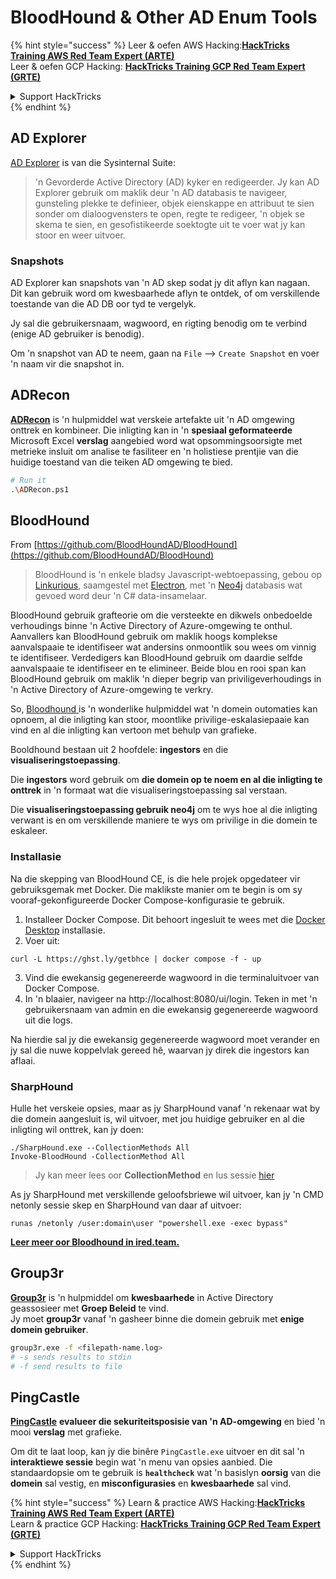 # BloodHound & Other AD Enum Tools

{% hint style="success" %}
Leer & oefen AWS Hacking:<img src="/.gitbook/assets/arte.png" alt="" data-size="line">[**HackTricks Training AWS Red Team Expert (ARTE)**](https://training.hacktricks.xyz/courses/arte)<img src="/.gitbook/assets/arte.png" alt="" data-size="line">\
Leer & oefen GCP Hacking: <img src="/.gitbook/assets/grte.png" alt="" data-size="line">[**HackTricks Training GCP Red Team Expert (GRTE)**<img src="/.gitbook/assets/grte.png" alt="" data-size="line">](https://training.hacktricks.xyz/courses/grte)

<details>

<summary>Support HackTricks</summary>

* Kyk na die [**subskripsie planne**](https://github.com/sponsors/carlospolop)!
* **Sluit aan by die** 💬 [**Discord groep**](https://discord.gg/hRep4RUj7f) of die [**telegram groep**](https://t.me/peass) of **volg** ons op **Twitter** 🐦 [**@hacktricks\_live**](https://twitter.com/hacktricks\_live)**.**
* **Deel hacking truuks deur PRs in te dien na die** [**HackTricks**](https://github.com/carlospolop/hacktricks) en [**HackTricks Cloud**](https://github.com/carlospolop/hacktricks-cloud) github repos.

</details>
{% endhint %}

## AD Explorer

[AD Explorer](https://docs.microsoft.com/en-us/sysinternals/downloads/adexplorer) is van die Sysinternal Suite:

> 'n Gevorderde Active Directory (AD) kyker en redigeerder. Jy kan AD Explorer gebruik om maklik deur 'n AD databasis te navigeer, gunsteling plekke te definieer, objek eienskappe en attribuut te sien sonder om dialoogvensters te open, regte te redigeer, 'n objek se skema te sien, en gesofistikeerde soektogte uit te voer wat jy kan stoor en weer uitvoer.

### Snapshots

AD Explorer kan snapshots van 'n AD skep sodat jy dit aflyn kan nagaan.\
Dit kan gebruik word om kwesbaarhede aflyn te ontdek, of om verskillende toestande van die AD DB oor tyd te vergelyk.

Jy sal die gebruikersnaam, wagwoord, en rigting benodig om te verbind (enige AD gebruiker is benodig).

Om 'n snapshot van AD te neem, gaan na `File` --> `Create Snapshot` en voer 'n naam vir die snapshot in.

## ADRecon

[**ADRecon**](https://github.com/adrecon/ADRecon) is 'n hulpmiddel wat verskeie artefakte uit 'n AD omgewing onttrek en kombineer. Die inligting kan in 'n **spesiaal geformateerde** Microsoft Excel **verslag** aangebied word wat opsommingsoorsigte met metrieke insluit om analise te fasiliteer en 'n holistiese prentjie van die huidige toestand van die teiken AD omgewing te bied.
```bash
# Run it
.\ADRecon.ps1
```
## BloodHound

From [https://github.com/BloodHoundAD/BloodHound](https://github.com/BloodHoundAD/BloodHound)

> BloodHound is 'n enkele bladsy Javascript-webtoepassing, gebou op [Linkurious](http://linkurio.us/), saamgestel met [Electron](http://electron.atom.io/), met 'n [Neo4j](https://neo4j.com/) databasis wat gevoed word deur 'n C# data-insamelaar.

BloodHound gebruik grafteorie om die versteekte en dikwels onbedoelde verhoudings binne 'n Active Directory of Azure-omgewing te onthul. Aanvallers kan BloodHound gebruik om maklik hoogs komplekse aanvalspaaie te identifiseer wat andersins onmoontlik sou wees om vinnig te identifiseer. Verdedigers kan BloodHound gebruik om daardie selfde aanvalspaaie te identifiseer en te elimineer. Beide blou en rooi span kan BloodHound gebruik om maklik 'n dieper begrip van priviligeverhoudings in 'n Active Directory of Azure-omgewing te verkry.

So, [Bloodhound ](https://github.com/BloodHoundAD/BloodHound)is 'n wonderlike hulpmiddel wat 'n domein outomaties kan opnoem, al die inligting kan stoor, moontlike privilige-eskalasiepaaie kan vind en al die inligting kan vertoon met behulp van grafieke.

Booldhound bestaan uit 2 hoofdele: **ingestors** en die **visualiseringstoepassing**.

Die **ingestors** word gebruik om **die domein op te noem en al die inligting te onttrek** in 'n formaat wat die visualiseringstoepassing sal verstaan.

Die **visualiseringstoepassing gebruik neo4j** om te wys hoe al die inligting verwant is en om verskillende maniere te wys om privilige in die domein te eskaleer.

### Installasie
Na die skepping van BloodHound CE, is die hele projek opgedateer vir gebruiksgemak met Docker. Die maklikste manier om te begin is om sy vooraf-gekonfigureerde Docker Compose-konfigurasie te gebruik.

1. Installeer Docker Compose. Dit behoort ingesluit te wees met die [Docker Desktop](https://www.docker.com/products/docker-desktop/) installasie.
2. Voer uit:
```
curl -L https://ghst.ly/getbhce | docker compose -f - up
```
3. Vind die ewekansig gegenereerde wagwoord in die terminaluitvoer van Docker Compose.  
4. In 'n blaaier, navigeer na http://localhost:8080/ui/login. Teken in met 'n gebruikersnaam van admin en die ewekansig gegenereerde wagwoord uit die logs.  

Na hierdie sal jy die ewekansig gegenereerde wagwoord moet verander en jy sal die nuwe koppelvlak gereed hê, waarvan jy direk die ingestors kan aflaai.  

### SharpHound  

Hulle het verskeie opsies, maar as jy SharpHound vanaf 'n rekenaar wat by die domein aangesluit is, wil uitvoer, met jou huidige gebruiker en al die inligting wil onttrek, kan jy doen:
```
./SharpHound.exe --CollectionMethods All
Invoke-BloodHound -CollectionMethod All
```
> Jy kan meer lees oor **CollectionMethod** en lus sessie [hier](https://support.bloodhoundenterprise.io/hc/en-us/articles/17481375424795-All-SharpHound-Community-Edition-Flags-Explained)

As jy SharpHound met verskillende geloofsbriewe wil uitvoer, kan jy 'n CMD netonly sessie skep en SharpHound van daar af uitvoer:
```
runas /netonly /user:domain\user "powershell.exe -exec bypass"
```
[**Leer meer oor Bloodhound in ired.team.**](https://ired.team/offensive-security-experiments/active-directory-kerberos-abuse/abusing-active-directory-with-bloodhound-on-kali-linux)

## Group3r

[**Group3r**](https://github.com/Group3r/Group3r) is 'n hulpmiddel om **kwesbaarhede** in Active Directory geassosieer met **Groep Beleid** te vind. \
Jy moet **group3r** vanaf 'n gasheer binne die domein gebruik met **enige domein gebruiker**.
```bash
group3r.exe -f <filepath-name.log>
# -s sends results to stdin
# -f send results to file
```
## PingCastle

[**PingCastle**](https://www.pingcastle.com/documentation/) **evalueer die sekuriteitsposisie van 'n AD-omgewing** en bied 'n mooi **verslag** met grafieke.

Om dit te laat loop, kan jy die binêre `PingCastle.exe` uitvoer en dit sal 'n **interaktiewe sessie** begin wat 'n menu van opsies aanbied. Die standaardopsie om te gebruik is **`healthcheck`** wat 'n basislyn **oorsig** van die **domein** sal vestig, en **misconfigurasies** en **kwesbaarhede** sal vind.&#x20;

{% hint style="success" %}
Learn & practice AWS Hacking:<img src="/.gitbook/assets/arte.png" alt="" data-size="line">[**HackTricks Training AWS Red Team Expert (ARTE)**](https://training.hacktricks.xyz/courses/arte)<img src="/.gitbook/assets/arte.png" alt="" data-size="line">\
Learn & practice GCP Hacking: <img src="/.gitbook/assets/grte.png" alt="" data-size="line">[**HackTricks Training GCP Red Team Expert (GRTE)**<img src="/.gitbook/assets/grte.png" alt="" data-size="line">](https://training.hacktricks.xyz/courses/grte)

<details>

<summary>Support HackTricks</summary>

* Check the [**subscription plans**](https://github.com/sponsors/carlospolop)!
* **Join the** 💬 [**Discord group**](https://discord.gg/hRep4RUj7f) or the [**telegram group**](https://t.me/peass) or **follow** us on **Twitter** 🐦 [**@hacktricks\_live**](https://twitter.com/hacktricks\_live)**.**
* **Share hacking tricks by submitting PRs to the** [**HackTricks**](https://github.com/carlospolop/hacktricks) and [**HackTricks Cloud**](https://github.com/carlospolop/hacktricks-cloud) github repos.

</details>
{% endhint %}
